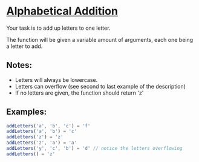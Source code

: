 # [Alphabetical Addition](https://www.codewars.com/kata/5d50e3914861a500121e1958)

Your task is to add up letters to one letter.

The function will be given a variable amount of arguments, each one being a letter to add.

## Notes:

* Letters will always be lowercase.
* Letters can overflow (see second to last example of the description)
* If no letters are given, the function should return 'z'

## Examples:

```js
addLetters('a', 'b', 'c') = 'f'
addLetters('a', 'b') = 'c'
addLetters('z') = 'z'
addLetters('z', 'a') = 'a'
addLetters('y', 'c', 'b') = 'd' // notice the letters overflowing
addLetters() = 'z'
```